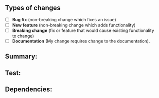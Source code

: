 ## Types of changes

<!--- What types of changes does your code introduce? Put an `x` in all the boxes that apply: -->

- [ ] **Bug fix** (non-breaking change which fixes an issue)
- [ ] **New feature** (non-breaking change which adds functionality)
- [ ] **Breaking change** (fix or feature that would cause existing functionality to change)
- [ ] **Documentation** (My change requires change to the documentation).

## Summary:

<!-- Add a brief explanation about the changes submitted in this PR -->
<!-- and include a link to the ticket in the Asana board if applicable -->

## Test:

<!-- Add a brief explanation about how the changes are being tested in this PR -->

## Dependencies:

<!-- If a new library was added, add a brief explanation -->
<!-- If a library was updated, add the new version -->
<!-- If the PR depends on a migration or a different pull request, include a link to the PR -->
<!-- If there are no dependencies, type N/A -->
